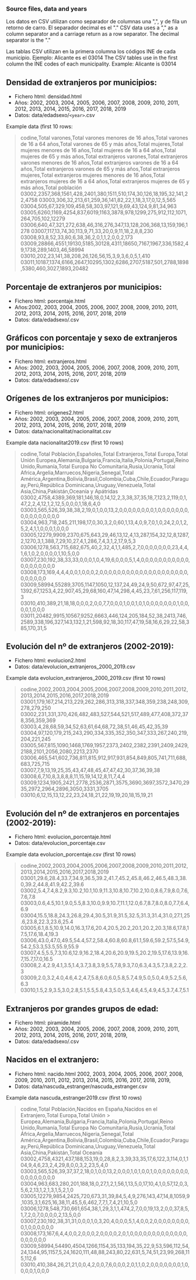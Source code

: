 ### Source files, data and years

Los datos en CSV utilizan como separador de columnas una ",", y de fila un retorno de carro. El separador decimal es el "."
CSV data uses a "," as a column separator and a carriage return as a row separator. The decimal separator is the "."


Las tablas CSV utilizan en la primera columna los códigos INE de cada municipio. Ejemplo: Alicante es el 03014
The CSV tables use in the first column the INE codes of each municipality. Example: Alicante is 03014

## Densidad de extranjeros por municipios: 
- Fichero html: densidad.html
- Años: 2002, 2003, 2004, 2005, 2006, 2007, 2008, 2009, 2010, 2011, 2012, 2013, 2014, 2015, 2016, 2017, 2018, 2019
- Datos: data/edadsexo/`<year>`.csv

Example data (first 10 rows:
> codine,Total varones,Total varones menores de 16 años,Total varones de 16 a 64 años,Total varones de 65 y más años,Total mujeres,Total mujeres menores de 16 años,Total mujeres de 16 a 64 años,Total mujeres de 65 y más años,Total extranjeros varones,Total extranjeros varones menores de 16 años,Total extranjeros varones  de 16 a 64 años,Total extranjeros varones de 65 y más años,Total extranjeros mujeres,Total extranjeros mujeres menores de 16 años,Total extranjeros mujeres de 16 a 64 años,Total extranjeros mujeres de 65 y más años,Total población
> 03002,2357,368,1561,428,2401,380,1511,510,174,30,126,18,195,32,141,22,4758
> 03003,306,32,213,61,259,36,141,82,22,1,18,3,17,0,12,5,565
> 03004,505,67,329,109,458,58,303,97,121,9,69,43,124,9,81,34,963
> 03005,6260,1169,4254,837,6019,1163,3878,978,1299,275,912,112,1071,264,705,102,12279
> 03006,640,47,321,272,638,46,316,276,347,13,128,206,368,13,159,196,1278
> 03007,117,13,74,30,113,9,71,33,20,0,9,11,18,2,8,8,230
> 03008,93,8,52,33,80,6,38,36,2,0,1,1,2,0,0,2,173
> 03009,28866,4551,19130,5185,30128,4311,18650,7167,1967,336,1582,49,1738,289,1403,46,58994
> 03010,202,23,141,38,208,26,126,56,15,3,9,3,6,0,5,1,410
> 03011,10187,1374,6166,2647,10295,1302,6286,2707,5187,501,2788,1898,5380,460,3027,1893,20482

## Porcentaje de extranjeros por municipios: 
- Fichero html: porcentaje.html
- Años:2002, 2003, 2004, 2005, 2006, 2007, 2008, 2009, 2010, 2011, 2012, 2013, 2014, 2015, 2016, 2017, 2018, 2019
- Datos: data/edadsexo/<year>.csv

## Gráficos con porcentaje y sexo de extranjeros por municipios: 
- Fichero html: extranjeros.html
- Años: 2002, 2003, 2004, 2005, 2006, 2007, 2008, 2009, 2010, 2011, 2012, 2013, 2014, 2015, 2016, 2017, 2018, 2019
- Datos: data/edadsexo/<year>.csv

## Orígenes de los extranjeros por municipios: 
- Fichero html: origenes2.html
- Años: 2002, 2003, 2004, 2005, 2006, 2007, 2008, 2009, 2010, 2011, 2012, 2013, 2014, 2015, 2016, 2017, 2018, 2019
- Datos: data/nacionalitat/nacionalitat<year>.csv

Example data nacionalitat2019.csv (first 10 rows)
> codine,Total Población,Españoles,Total Extranjeros,Total Europa,Total Unión Europea,Alemania,Bulgaria,Francia,Italia,Polonia,Portugal,Reino Unido,Rumanía,Total Europa No Comunitaria,Rusia,Ucrania,Total Africa,Argelia,Marruecos,Nigeria,Senegal,Total América,Argentina,Bolivia,Brasil,Colombia,Cuba,Chile,Ecuador,Paraguay,Perú,República Dominicana,Uruguay,Venezuela,Total Asia,China,Pakistán,Oceanía y Apátridas
> 03002,4758,4389,369,181,146,18,0,14,12,2,3,38,37,35,18,7,123,2,119,0,1,47,2,2,4,12,1,2,12,5,0,0,0,1,18,6,4,0
> 03003,565,526,39,38,38,2,19,0,1,0,0,13,2,0,0,0,0,0,0,0,0,1,0,0,0,0,0,0,0,0,0,0,0,0,0,0,0,0
> 03004,963,718,245,211,198,17,0,30,3,2,0,60,1,13,4,0,9,7,0,1,0,24,2,0,1,2,5,2,4,1,1,0,0,0,1,0,0,0
> 03005,12279,9909,2370,675,643,29,46,13,12,4,13,287,154,32,12,8,1287,2,1270,3,1,388,7,29,10,27,4,1,286,7,4,3,1,2,17,9,5,3
> 03006,1278,563,715,682,675,40,2,32,4,1,1,485,2,7,0,0,0,0,0,0,0,23,4,4,1,6,1,0,2,0,0,0,0,1,10,5,0,0
> 03007,230,192,38,33,33,0,0,0,1,0,4,19,6,0,0,0,5,1,4,0,0,0,0,0,0,0,0,0,0,0,0,0,0,0,0,0,0,0
> 03008,173,169,4,4,4,0,0,1,0,0,0,2,0,0,0,0,0,0,0,0,0,0,0,0,0,0,0,0,0,0,0,0,0,0,0,0,0,0
> 03009,58994,55289,3705,1147,1050,12,137,24,49,24,9,50,672,97,47,25,1392,67,1253,4,22,907,45,29,68,160,47,14,298,4,45,23,7,61,256,117,119,3
> 03010,410,389,21,18,18,0,0,0,2,0,0,7,7,0,0,0,1,0,0,1,0,1,0,0,0,0,0,0,0,1,0,0,0,0,1,0,0,0
> 03011,20482,9915,10567,9252,6663,446,124,205,184,52,38,2413,746,2589,338,196,327,143,132,1,21,598,92,18,30,117,47,19,58,16,6,29,22,58,385,170,31,5


## Evolución del nº de extranjeros (2002-2019):
- Fichero html: evolucion2.html
- Datos: data/evolucion_extranjeros_2000_2019.csv

Example data evolucion_extranjeros_2000_2019.csv (first 10 rows)
> codine,2002,2003,2004,2005,2006,2007,2008,2009,2010,2011,2012,2013,2014,2015,2016,2017,2018,2019
> 03001,179,167,214,213,229,262,286,313,318,337,348,359,238,248,309,278,279,250
> 03002,231,331,370,426,482,483,527,544,521,517,489,477,408,372,378,356,359,369
> 03003,4,28,68,59,34,52,63,61,64,68,72,38,51,46,45,42,35,39
> 03004,97,120,179,215,243,290,334,335,352,350,347,333,267,240,219,204,221,245
> 03005,567,815,1090,1468,1769,1957,2373,2402,2382,2391,2409,2429,2188,2101,2056,2080,2213,2370
> 03006,465,541,602,736,811,815,912,917,931,854,849,805,741,711,688,683,725,715
> 03007,7,9,13,19,25,35,43,47,48,45,47,47,42,30,37,36,39,38
> 03008,6,7,10,8,3,8,8,8,11,15,19,14,12,8,11,7,4,4
> 03009,1234,1905,2421,2778,2536,2871,3575,3690,3697,3572,3470,2935,2972,2964,2896,3050,3331,3705
> 03010,6,12,15,13,12,22,23,24,18,21,22,19,19,20,18,15,19,21

## Evolución del nº de extranjeros en porcentajes (2002-2019):
- Fichero html: evolucion_porcentaje.html
- Datos: data/evolucion_porcentaje.csv

Example data evolucion_porcentaje.csv (first 10 rows)
> codine,2002,2003,2004,2005,2006,2007,2008,2009,2010,2011,2012,2013,2014,2015,2016,2017,2018,2019
> 03001,29.6,28.4,33.7,34.9,36.5,39.2,41.7,45.2,45.8,46.2,46.5,48.3,38.0,39.2,44.8,41.9,42.2,39.6
> 03002,5.4,7.4,8.2,9.3,10.2,10.1,10.9,11.3,10.8,10.7,10.2,10.0,8.6,7.9,8.0,7.6,7.6,7.8
> 03003,0.6,4.5,10.1,9.0,5.5,8.3,10.0,9.9,10.7,11.1,12.0,6.7,8.7,8.0,8.0,7.7,6.4,6.9
> 03004,15.5,18.8,24.3,26.8,29.4,30.5,31.9,31.5,32.5,31.3,31.4,31.0,27.1,25.6,23.8,22.3,23.6,25.4
> 03005,6.1,8.5,10.9,14.0,16.3,17.6,20.4,20.5,20.2,20.1,20.2,20.3,18.6,17.8,17.5,17.6,18.4,19.3
> 03006,43.0,47.0,49.5,54.4,57.2,58.4,60.8,60.8,61.1,59.6,59.2,57.5,54.9,54.2,53.3,53.5,55.9,55.9
> 03007,4.5,5.5,7.3,10.6,12.9,16.2,18.4,20.6,20.9,19.5,20.2,19.5,17.6,13.9,16.7,15.7,17.0,16.5
> 03008,2.4,2.9,4.1,3.5,1.4,3.7,3.8,3.9,5.5,7.8,9.3,7.0,6.3,4.3,5.7,3.8,2.2,2.3
> 03009,2.0,3.2,4.0,4.6,4.2,4.7,5.8,6.0,6.0,5.8,5.7,4.9,5.0,5.0,4.9,5.2,5.6,6.3
> 03010,1.5,2.9,3.5,3.0,2.8,5.1,5.5,5.8,4.3,5.0,5.3,4.6,4.5,4.9,4.5,3.7,4.7,5.1

## Extranjeros por grandes grupos de edad: 
- Fichero html: piramide.html
- Años: 2002, 2003, 2004, 2005, 2006, 2007, 2008, 2009, 2010, 2011, 2012, 2013, 2014, 2015, 2016, 2017, 2018, 2019,
- Datos: data/edadsexo/<year>.csv


## Nacidos en el extranjero: 
- Fichero html: nacido.html
2002, 2003, 2004, 2005, 2006, 2007, 2008, 2009, 2010, 2011, 2012, 2013, 2014, 2015, 2016, 2017, 2018, 2019,
- Datos: data/nascuda_estranger/nascuda_estranger<year>.csv

Example data nascuda_estranger2019.csv (first 10 rows)
> codine,Total Población,Nacidos en España,Nacidos en el Extranjero,Total Europa,Total Unión > Europea,Alemania,Bulgaria,Francia,Italia,Polonia,Portugal,Reino Unido,Rumanía,Total Europa No Comunitaria,Rusia,Ucrania,Total África,Argelia,Marruecos,Nigeria,Senegal,Total América,Argentina,Bolivia,Brasil,Colombia,Cuba,Chile,Ecuador,Paraguay,Perú,República Dominicana,Uruguay,Venezuela,Total Asia,China,Pakistán,Total Oceanía
> 03002,4758,4321,437,188,153,19,0,28,8,2,3,39,33,35,17,6,122,3,114,0,1,104,9,4,6,23,2,4,29,8,0,0,3,2,23,5,4,0
> 03003,565,526,39,37,37,2,18,0,1,0,0,13,2,0,0,0,1,0,1,0,0,1,0,0,0,0,0,0,0,0,0,0,0,0,0,0,0,0
> 03004,963,683,280,201,188,18,0,27,1,2,1,56,1,13,5,0,17,10,4,1,0,57,12,0,3,5,6,2,13,1,2,1,3,1,5,2,1,0
> 03005,12279,9854,2425,720,673,31,39,84,5,4,9,276,143,47,14,8,1059,9,1035,3,1,625,16,38,11,45,5,6,462,7,7,1,7,4,21,10,5,0
> 03006,1278,548,730,661,654,38,1,29,3,1,1,474,2,7,0,0,19,13,2,0,0,37,8,5,1,7,2,0,7,0,0,0,0,2,13,5,0,0
> 03007,230,192,38,31,31,0,0,0,1,0,3,20,4,0,0,0,5,1,4,0,0,2,0,0,0,0,0,0,0,0,0,1,0,0,0,0,0,0
> 03008,173,167,6,4,4,0,0,2,0,0,0,2,0,0,0,0,2,0,1,0,0,0,0,0,0,0,0,0,0,0,0,0,0,0,0,0,0,0
> 03009,58994,54490,4504,1266,1154,35,133,194,35,22,9,53,596,112,54,24,1344,95,1157,5,24,1620,111,48,88,243,80,22,631,5,74,51,23,99,268,115,112,6
> 03010,410,384,26,21,21,0,0,4,2,0,0,7,6,0,0,0,2,0,1,1,0,2,0,0,0,0,0,0,0,1,0,0,0,0,1,0,0,0
